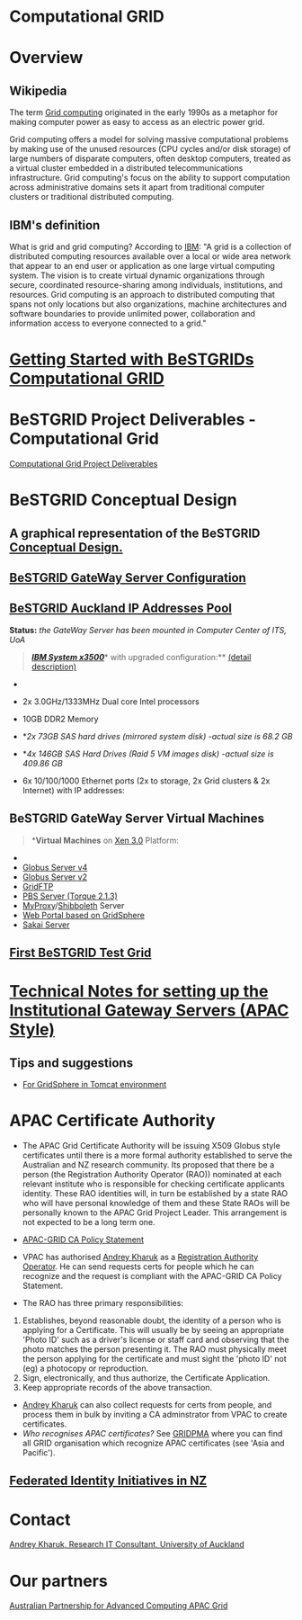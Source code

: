 # Computational GRID

# Overview

## Wikipedia

The term [Grid computing](http://en.wikipedia.org/wiki/Computational_Grid) originated in the early 1990s as a metaphor for making computer power as easy to access as an electric power grid.

Grid computing offers a model for solving massive computational problems by making use of the unused resources (CPU cycles and/or disk storage) of large numbers of disparate computers, often desktop computers, treated as a virtual cluster embedded in a distributed telecommunications infrastructure. Grid computing's focus on the ability to support computation across administrative domains sets it apart from traditional computer clusters or traditional distributed computing.

## IBM's definition

What is grid and grid computing? According to [IBM](http://www-128.ibm.com/developerworks/grid/library/gr-grid1/): "A grid is a collection of distributed computing resources available over a local or wide area network that appear to an end user or application as one large virtual computing system. The vision is to create virtual dynamic organizations through secure, coordinated resource-sharing among individuals, institutions, and resources. Grid computing is an approach to distributed computing that spans not only locations but also organizations, machine architectures and software boundaries to provide unlimited power, collaboration and information access to everyone connected to a grid."

# [Getting Started with BeSTGRIDs Computational GRID](/wiki/spaces/BeSTGRID/pages/3816950505)

# BeSTGRID Project Deliverables - Computational Grid

[Computational Grid Project Deliverables](/wiki/spaces/BeSTGRID/pages/3816951009)

# BeSTGRID Conceptual Design

## A graphical representation of the BeSTGRID [Conceptual Design.](/wiki/download/attachments/3816950992/BeSTGRID-Conceptual-Designv03.pdf?version=1&modificationDate=1539354288000&cacheVersion=1&api=v2)

## [BeSTGRID GateWay Server Configuration](https://reannz.atlassian.net/wiki/pages/createpage.action?spaceKey=BeSTGRID&title=The_GateWay_Configuration&linkCreation=true&fromPageId=3816950992) 

## [BeSTGRID Auckland IP Addresses Pool](/wiki/spaces/BeSTGRID/pages/3816950828) 

**Status:** *the GateWay Server has been mounted in Computer Center of ITS, UoA*

>  ***[IBM System x3500](http://www-03.ibm.com/systems/x/tower/x3500/index.html)**** with upgraded configuration:** [(detail description)](https://reannz.atlassian.net/wiki/pages/createpage.action?spaceKey=BeSTGRID&title=The_GateWay_Configuration&linkCreation=true&fromPageId=3816950992)

- 
- 2x 3.0GHz/1333MHz Dual core Intel processors
- 10GB DDR2 Memory
- **2x 73GB SAS hard drives (mirrored system disk) -*actual size is 68.2 GB**
- **4x 146GB SAS Hard Drives (Raid 5 VM images disk) -*actual size is 409.86 GB**
	
- 6x 10/100/1000 Ethernet ports (2x to storage, 2x Grid clusters & 2x Internet) with IP addresses:

## BeSTGRID GateWay Server Virtual Machines

>  ***Virtual Machines** on [Xen 3.0](http://www.xensource.com/products/xen/) Platform:

- 
- [Globus Server v4](http://www-unix.globus.org/toolkit/docs/4.0/)
- [Globus Server v2](http://www.globus.org/toolkit/docs/2.4/)
- [GridFTP](http://www-unix.globus.org/toolkit/docs/4.0/data/gridftp/)
- [PBS Server (Torque 2.1.3)](http://www.clusterresources.com/pages/products/torque-resource-manager.php)
- [MyProxy](http://grid.ncsa.uiuc.edu/myproxy/)/[Shibboleth](http://shibboleth.internet2.edu/) Server
- [Web Portal based on GridSphere](http://www.gridsphere.org/gridsphere/gridsphere?cid=2)
- [Sakai Server](http://www.sakaiproject.org/)

## [First BeSTGRID Test Grid](/wiki/spaces/BeSTGRID/pages/3816950541)

# [Technical Notes for setting up the Institutional Gateway Servers (APAC Style)](https://reannz.atlassian.net/wiki/404?key%3Dbestgrid.org%3Bsearch%3Fq%3DUser__Vladimir)

## Tips and suggestions

- [For GridSphere in Tomcat environment](https://reannz.atlassian.net/wiki/pages/createpage.action?spaceKey=BeSTGRID&title=GridSphere_Tomcat&linkCreation=true&fromPageId=3816950992)

# APAC Certificate Authority

- The APAC Grid Certificate Authority will be issuing X509 Globus style certificates until there is a more formal authority established to serve the Australian and NZ research community. Its proposed that there be a person (the Registration Authority Operator (RAO)) nominated at each relevant institute who is responsible for checking certificate applicants identity. These RAO identities will, in turn be established by a state RAO who will have personal knowledge of them and these State RAOs will be personally known to the APAC Grid Project Leader. This arrangement is not expected to be a long term one.

- [APAC-GRID CA Policy Statement](http://www.vpac.org/twiki/bin/view/APACgrid/CaPolicy_1_3)
- VPAC has authorised [Andrey Kharuk](https://reannz.atlassian.net/wiki/404?key%3Dbestgrid.org%3Bsearch%3Fq%3DUser__Akha103) as a [Registration Authority Operator](http://www.vpac.org/twiki/bin/view/APACgrid/RaoDescriptor). He can send requests certs for people which he can recognize and the request is compliant with the APAC-GRID CA Policy Statement.

- The RAO has three primary responsibilities:

1. Establishes, beyond reasonable doubt, the identity of a person who is applying for a Certificate. This will usually be by seeing an appropriate 'Photo ID' such as a driver's license or staff card and observing that the photo matches the person presenting it. The RAO must physically meet the person applying for the certificate and must sight the 'photo ID' not (eg) a photocopy or reproduction.
2. Sign, electronically, and thus authorize, the Certificate Application.
3. Keep appropriate records of the above transaction.

- [Andrey Kharuk](https://reannz.atlassian.net/wiki/404?key%3Dbestgrid.org%3Bsearch%3Fq%3DUser__Akha103) can also collect requests for certs from people, and process them in bulk by inviting a CA adminstrator from VPAC to create certificates.
- *Who recognises APAC certificates?* See [GRIDPMA](http://www.gridpma.org) where you can find all GRID organisation which recognize APAC certificates (see 'Asia and Pacific').

## [Federated Identity Initiatives in NZ](/wiki/spaces/BeSTGRID/pages/3816950637)

# Contact

[Andrey Kharuk, Research IT Consultant, University of Auckland](https://reannz.atlassian.net/wiki/404?key%3Dbestgrid.org%3Bsearch%3Fq%3DUser__Akha103)

# Our partners

[Australian Partnership for Advanced Computing APAC Grid](http://www.grid.apac.edu.au/)

